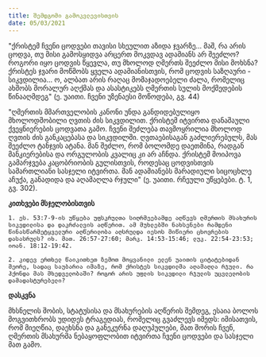 ```yaml
---
title: შემდგომი გამოკვლევისთვის
date: 05/03/2021
---
```


"ქრისტემ ჩვენი ცოდვები თავისი სხეულით აზიდა ჯვარზე… მაშ, რა არის ცოდვა, თუ მისი გამოსყიდვა არცერთ მოკვდავ ადამიანს არ შეეძლო? როგორი იყო ცოდვის წყევლა, თუ მხოლოდ ღმერთს შეეძლო მისი მოხსნა? ქრისტეს ჯვარი მოწმობს ყველა ადამიანისთვის, რომ ცოდვის საზღაური - სიკვდილია… ო, ალბათ არის რაღაც მომაჯადოებელი ძალა, რომელიც ახშობს მორალურ აღქმას და ასასტიკებს ღმერთის სულის მოქმედების წინააღმდეგ" (ე. უაითი. ჩვენი უზენაესი მოწოდება, გვ. 44)

"ღმერთის მმართველობის კანონი უნდა განდიდებულიყო მხოლოდშობილი ღვთის ძის სიკვდილით. ქრისტემ იტვირთა დანაშაული ქვეყნიერების ცოდვათა გამო. ჩვენი შეძლება თავმოყრილია მხოლოდ ღვთის ძის განკაცებასა და სიკვდილში. ღვთაებისაგან გაძლიერებულს, მას შეეძლო ტანჯვის ატანა. მან შეძლო, რომ ბოლომდე დაეთმინა, რადგან მანკიერებისა და ორგულობის კვალიც კი არ აჩნდა. ქრისტემ მოიპოვა გამარჯვება კაცობრიობის გულისთვის, როდესაც ცოდვისთვის სამართლიანი სასჯელი იტვირთა. მან ადამიანებს მარადიული სიცოცხლე აჩუქა, განადიდა და აღამაღლა რჯული" (ე. უაითი. რჩეული უწყებები. ტ. 1, გვ. 302).

**კითხვები მსჯელობისთვის**

`1. ეს. 53:7-9-ის უწყება უფსკრულთა სიღრმეებამდე აღწევს ღმერთის მსახურის სიკვდილისა და დაკრძალვის აღწერით. ამ მუხლებში ნახსენები რამდენი წინასწარმეტყველური აღწერილობა აღსრულდა იესოს მიწიერი ცხოვრების დასასრულს? იხ. მათ. 26:57-27:60; მარკ. 14:53-15:46; ლუკ. 22:54-23:53; იოან. 18:12-19:42.`

`2. კიდევ ერთხელ წაიკითხეთ ზემოთ მოყვანილი ელენ უაითის ციტატებიდან მეორე, სადაც საუბარია იმაზე, რომ ქრისტეს სიკვდილმა აღამაღლა რჯული. რა ჰქონდა მას მხედველობაში? როგორ არის უფლის სიკვდილი რჯულის უცვლელობის დამადასტურებელი?`

**დასკვნა**

მხსნელის შობის, სტატუსისა და მსახურების აღწერის შემდეგ, ესაია ბოლოს  მოგვითხრობს უდიდეს ტრაგედიას, რომელიც გვაძლევს იმედს: იმისათვის, რომ მიეღწია, დაეხსნა და განეკურნა დაღუპულები, მათ შორის ჩვენ, ღმერთის მსახურმა ნებაყოფლობით იტვირთა ჩვენი ცოდვები და სასჯელი მათ გამო.  